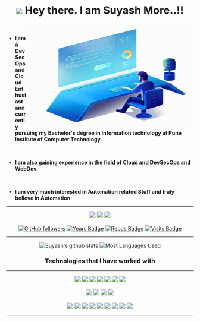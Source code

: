 <h1 align="center">
    <img src="https://media.giphy.com/media/hvRJCLFzcasrR4ia7z/giphy.gif" width="25px"> Hey there. I am Suyash More..!!  
</h1>
                                          
  <img align="right" alt="GIF" src="giffy.gif" width="450" height="280" />
<br />

- **I am a DevSecOps and Cloud Enthusiast and currently pursuing my Bachelor's degree in Information technology at Pune Institute of Computer Technology**. 
<br />

- **I am also gaining experience in the field of Cloud and DevSecOps and WebDev**. 
<br />

- **I am very much interested in Automation related Stuff and truly believe in Automation**.
<hr>

<div align="center">

[<img src="https://img.shields.io/badge/linkedin-%230077B5.svg?&style=for-the-badge&logo=linkedin&logoColor=white" />](https://www.linkedin.com/in/suyashmore789) 
[<img src="https://img.shields.io/badge/-tanmaypardeshi-c14438?style=for-the-badge&logo=Gmail&logoColor=white"/>](mailto:suyashmore789@gmail.com) 
[<img src="https://img.shields.io/badge/-tanmaypardeshi-%23fca326?style=for-the-badge&logo=GitLab&logoColor=white"/>](https://gitlab.com/suyash-more)
<br>
<br>
[![GitHub followers](https://img.shields.io/github/followers/suyash-more?color=green?label=Followers&style=for-the-badge)](https://github.com/suyash-more?tab=followers)
[![Years Badge](https://badges.pufler.dev/years/suyash-more?style=for-the-badge)](https://github.com/suyash-more) 
[![Repos Badge](https://badges.pufler.dev/repos/suyash-more?style=for-the-badge)](https://github.com/suyash-more) 
[![Visits Badge](https://badges.pufler.dev/visits/suyash-more/suyash-more?style=for-the-badge)](https://github.com/suyash-more)
<br>
<hr>

![Suyash's github stats](https://github-readme-stats.vercel.app/api?username=suyash-more&theme=dracula&count_private=true&show_icons=true&include_all_commits=true?line_height=24)
![Most Languages Used](https://github-readme-stats.vercel.app/api/top-langs/?username=suyash-more&theme=dracula&layout=compact&langs_count=8)

<h3 align="center">Technologies that I have worked with</h3>
<hr>

<img src="https://img.shields.io/badge/c%20-%230080ff.svg?&style=for-the-badge&logo=c&logoColor=white" />
<img src="https://img.shields.io/badge/C++%20-%2300599C.svg?&style=for-the-badge&logo=c%2B%2B&logoColor=white" />
<img src="https://img.shields.io/badge/Java-%23f89820.svg?&style=for-the-badge&logo=java&logoColor=white" />
<img src="https://img.shields.io/badge/python%20-%234b8bbe.svg?&style=for-the-badge&logo=python&logoColor=white" />
<img src="https://img.shields.io/badge/javascript%20-%23323330.svg?&style=for-the-badge&logo=javascript&logoColor=%23F7DF1E" />
<img src="https://img.shields.io/badge/shell_script%20-%23F05033.svg?&style=for-the-badge&logo=gnu-bash&logoColor=white" />
<img src="https://img.shields.io/badge/markdown-%23000000.svg?&style=for-the-badge&logo=markdown&logoColor=white" />
<br>
<br>
<img src="https://img.shields.io/badge/django%20-%23092e20.svg?&style=for-the-badge&logo=django&logoColor=white" />
<img src="https://img.shields.io/badge/node.js%20-%233c873a.svg?&style=for-the-badge&logo=node.js&logoColor=white" />
<img src="https://img.shields.io/badge/express.js%20-%2343853D.svg?&style=for-the-badge&logo=express&logoColor=white" />
<img src="https://img.shields.io/badge/mysql-%2300758f.svg?&style=for-the-badge&logo=mysql&logoColor=white" />

<br>
<br>
<img src="https://img.shields.io/badge/git%20-%23F05033.svg?&style=for-the-badge&logo=git&logoColor=white" />
<img src="https://img.shields.io/badge/github%20-%23121011.svg?&style=for-the-badge&logo=github&logoColor=white" />
<img src="https://img.shields.io/badge/GitLab-%23fca326.svg?&style=for-the-badge&logo=gitlab&logoColor=white" />
<img src="https://img.shields.io/badge/AWS-%23FF9900.svg?style=for-the-badge&logo=amazon-aws&logoColor=white" />

<img src="https://img.shields.io/badge/docker%20-%230db7ed.svg?&style=for-the-badge&logo=docker&logoColor=white"/>
<img src="https://img.shields.io/badge/terraform-%235835CC.svg?style=for-the-badge&logo=terraform&logoColor=white"/>
<img src="https://img.shields.io/badge/vagrant-%231563FF.svg?style=for-the-badge&logo=vagrant&logoColor=white"/>
<img src="https://img.shields.io/badge/jenkins-%232C5263.svg?style=for-the-badge&logo=jenkins&logoColor=white"/>
<img src="https://img.shields.io/badge/ros-%230A0FF9.svg?style=for-the-badge&logo=ros&logoColor=white"/>

<hr>

